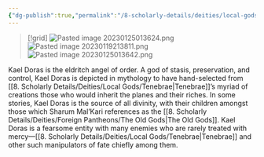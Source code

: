 ```yaml
---
{"dg-publish":true,"permalink":"/8-scholarly-details/deities/local-gods/kael-doras/","noteIcon":""}
---
```



>[!grid]
>![Pasted image 20230125013624.png](/img/user/x.%20Assets/Attachments/Pasted%20image%2020230125013624.png)
>![Pasted image 20230119213811.png](/img/user/x.%20Assets/Attachments/Images/Uploads/Pasted%20image%2020230119213811.png)
>![Pasted image 20230125013642.png](/img/user/x.%20Assets/Attachments/Pasted%20image%2020230125013642.png)

Kael Doras is the eldritch angel of order. A god of stasis, preservation, and control, Kael Doras is depicted in mythology to have hand-selected from [[8. Scholarly Details/Deities/Local Gods/Tenebrae\|Tenebrae]]’s myriad of creations those who would inherit the planes and their riches. In some stories, Kael Doras is the source of all divinity, with their children amongst those which Sharum Mal’Kari references as the [[8. Scholarly Details/Deities/Foreign Pantheons/The Old Gods\|The Old Gods]]. Kael Doras is a fearsome entity with many enemies who are rarely treated with mercy—[[8. Scholarly Details/Deities/Local Gods/Tenebrae\|Tenebrae]] and other such manipulators of fate chiefly among them.
